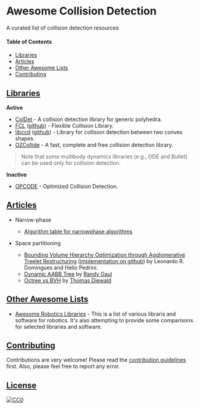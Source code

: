 # Awesome Collision Detection

A curated list of collision detection resources

#### Table of Contents
* [Libraries](#libraries)
* [Articles](#articles)
* [Other Awesome Lists](#other-awesome-lists)
* [Contributing](#contributing)

## [Libraries](#awesome-collision-detection)

**Active**

* [ColDet](https://sourceforge.net/projects/coldet/) - A collision detection library for generic polyhedra.
* [FCL](https://github.com/flexible-collision-library/fcl) ([github](https://github.com/flexible-collision-library/fcl)) - Flexible Collision Library.
* [libccd](https://github.com/danfis/libccd) ([github](https://github.com/danfis/libccd)) - Library for collision detection between two convex shapes.
* [OZCollide](http://www.tsarevitch.org/ozcollide/) - A fast, complete and free collision detection library.

> Note that some multibody dynamics libraries (e.g., ODE and Bullet) can be used only for collision detection.

**Inactive**
* [OPCODE](http://www.codercorner.com/Opcode.htm) - Optimized Collision Detection.

## [Articles](#awesome-collision-detection)

* Narrow-phase
  * [Algorithm table for narrowphase algorithms](http://www.realtimerendering.com/intersections.html)
  
* Space partitioning

  * [Bounding Volume Hierarchy Optimization through Agglomerative Treelet Restructuring](http://www.highperformancegraphics.org/wp-content/uploads/2015/Papers-Session1/apresentacao.pdf) ([implementation on github](https://github.com/leonardo-domingues/atrbvh)) by Leonardo R. Domingues and Helio Pedrini.
  * [Dynamic AABB Tree](http://www.randygaul.net/2013/08/06/dynamic-aabb-tree/) by [Randy Gaul](http://www.randygaul.net/about/)
  * [Octree vs BVH](http://thomasdiewald.com/blog/?p=1488) by [Thomas Diewald](http://thomasdiewald.com/blog/?page_id=14)

## [Other Awesome Lists](#awesome-collision-detection)

* [Awesome Robotics Libraries](https://github.com/jslee02/awesome-robotics-libraries) - This is a list of various libraris and software for robotics. It's also attempting to provide some comparisons for selected libraries and software.

## [Contributing](#awesome-collision-detection)

Contributions are very welcome! Please read the [contribution guidelines](https://github.com/jslee02/awesome-collision-detection/blob/master/CONTRIBUTING.md) first. Also, please feel free to report any error.

## [License](#awesome-collision-detection)

[![CC0](https://licensebuttons.net/p/zero/1.0/88x31.png)](http://creativecommons.org/publicdomain/zero/1.0/)
